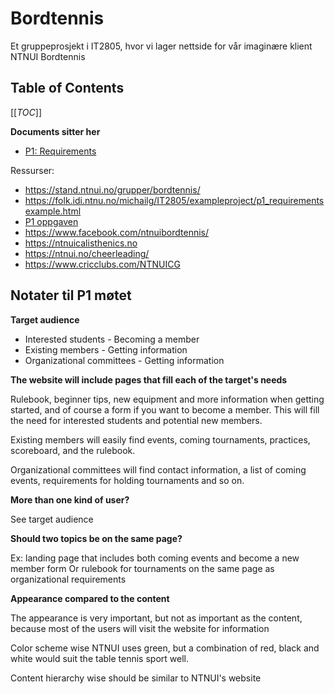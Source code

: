# Bordtennis

Et gruppeprosjekt i IT2805, hvor vi lager nettside for vår imaginære klient NTNUI Bordtennis

## Table of Contents
[[_TOC_]]


<!-- Hovedsiden kommer til å sitte her:
https://folk.ntnu.no/magnueb/bordtennis/ -->

**Documents sitter her**
 - [P1: Requirements](https://sandermg.pages.stud.idi.ntnu.no/-/bordtennis/-/jobs/320018/artifacts/public/Documents/P1_requirements_11.html)


Ressurser:
 - https://stand.ntnui.no/grupper/bordtennis/
 - https://folk.idi.ntnu.no/michailg/IT2805/exampleproject/p1_requirementsexample.html
 - [P1 oppgaven](https://learn-eu-central-1-prod-fleet01-xythos.content.blackboardcdn.com/5def77a38a2f7/11787852?X-Blackboard-Expiration=1631718000000&X-Blackboard-Signature=lT7Qrx44USUqq%2BI567duQnxmLLuCCjfwNTY2eeQwaUw%3D&X-Blackboard-Client-Id=303508&response-cache-control=private%2C%20max-age%3D21600&response-content-disposition=inline%3B%20filename%2A%3DUTF-8%27%27P1_Project_Requirements_12_09_2021.pdf&response-content-type=application%2Fpdf&X-Amz-Algorithm=AWS4-HMAC-SHA256&X-Amz-Date=20210915T090000Z&X-Amz-SignedHeaders=host&X-Amz-Expires=21600&X-Amz-Credential=AKIAZH6WM4PL5M5HI5WH%2F20210915%2Feu-central-1%2Fs3%2Faws4_request&X-Amz-Signature=7d24e7df776f004dc6d55baa0d2db09a17d79bfa5033ed818480e507189e22a8)
 - https://www.facebook.com/ntnuibordtennis/
 - https://ntnuicalisthenics.no
 - https://ntnui.no/cheerleading/
 - https://www.cricclubs.com/NTNUICG


<!-- Admin page for pipeline:
https://gitlab.stud.idi.ntnu.no/sandermg/bordtennis/-/jobs/320018 -->


<!-- For å sette opp pipelines fulgte jeg bare denne guiden religiøst
https://docs.gitlab.com/ee/user/project/pages/getting_started/pages_from_scratch.html -->



## Notater til P1 møtet
**Target audience**
 - Interested students          - Becoming a member
 - Existing members             - Getting information
 - Organizational committees    - Getting information

**The website will include pages that fill each of the target's needs**

 Rulebook, beginner tips, new equipment and more information when getting started, and of course a form if you want to become a member. This will fill the need for interested students and potential new members.

Existing members will easily find events, coming tournaments, practices, scoreboard, and the rulebook.

Organizational committees will find contact information, a list of coming events, requirements for holding tournaments and so on.

**More than one kind of user?**

See target audience

**Should two topics be on the same page?**

Ex: landing page that includes both coming events and become a new member form
Or rulebook for tournaments on the same page as organizational requirements

**Appearance compared to the content**

The appearance is very important, but not as important as the content, because most of the users will visit the website for information

Color scheme wise NTNUI uses green, but a combination of red, black and white would suit the table tennis sport well.

Content hierarchy wise should be similar to NTNUI's website

